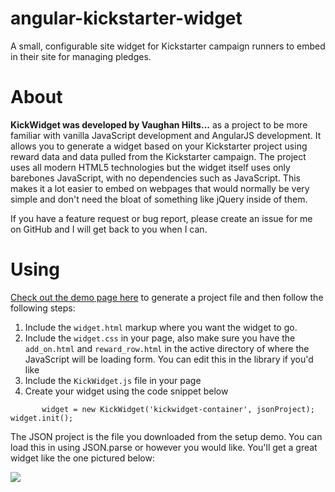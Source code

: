# angular-kickstarter-widget

A small, configurable site widget for Kickstarter campaign runners to embed in their site for managing pledges.

# About

**KickWidget was developed by Vaughan Hilts...** as a project to be more familiar with vanilla JavaScript development and AngularJS development. It allows you to generate a widget based on your Kickstarter project using reward data and data pulled from the Kickstarter campaign. The project uses all modern HTML5 technologies but the widget itself uses only barebones JavaScript, with no dependencies such as JavaScript. This makes it a lot easier to embed on webpages that would normally be very simple and don't need the bloat of something like jQuery inside of them.

If you have a feature request or bug report, please create an issue for me on GitHub and I will get back to you when I can.

# Using

[Check out the demo page here](http://www.google.ca) to generate a project file and then follow the following steps:

1. Include the `widget.html` markup where you want the widget to go.
2. Include the `widget.css` in your page, also make sure you have the `add_on.html` and `reward_row.html` in the active directory of where the JavaScript will be loading form.
You can edit this in the library if you'd like
3. Include the `KickWidget.js` file in your page
4. Create your widget using the code snippet below

`		widget = new KickWidget('kickwidget-container', jsonProject);`
`widget.init();`

The JSON project is the file you downloaded from the setup demo. You can load this in using JSON.parse or however you would like. You'll get a great widget like the one pictured below:

![](https://raw.githubusercontent.com/hilts-vaughan/angular-kickstarter-widget/master/res/demo.PNG)

